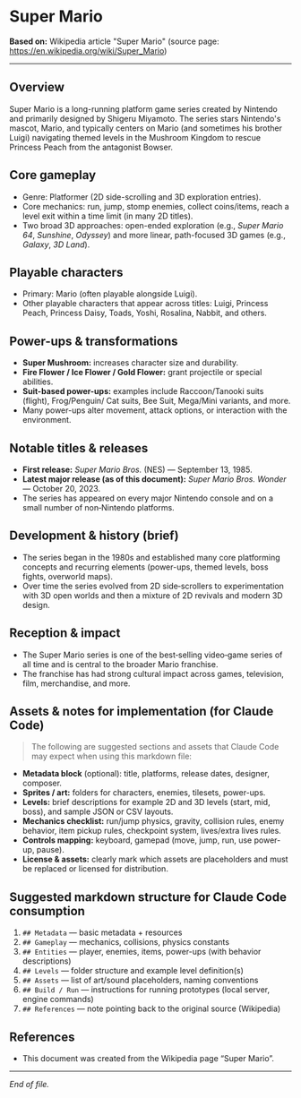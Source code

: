 # Super Mario

**Based on:** Wikipedia article "Super Mario" (source page: https://en.wikipedia.org/wiki/Super_Mario)

---

## Overview

Super Mario is a long-running platform game series created by Nintendo and primarily designed by Shigeru Miyamoto. The series stars Nintendo's mascot, Mario, and typically centers on Mario (and sometimes his brother Luigi) navigating themed levels in the Mushroom Kingdom to rescue Princess Peach from the antagonist Bowser.

## Core gameplay

- Genre: Platformer (2D side-scrolling and 3D exploration entries).
- Core mechanics: run, jump, stomp enemies, collect coins/items, reach a level exit within a time limit (in many 2D titles).
- Two broad 3D approaches: open-ended exploration (e.g., *Super Mario 64*, *Sunshine*, *Odyssey*) and more linear, path-focused 3D games (e.g., *Galaxy*, *3D Land*).

## Playable characters

- Primary: Mario (often playable alongside Luigi).
- Other playable characters that appear across titles: Luigi, Princess Peach, Princess Daisy, Toads, Yoshi, Rosalina, Nabbit, and others.

## Power-ups & transformations

- **Super Mushroom:** increases character size and durability.
- **Fire Flower / Ice Flower / Gold Flower:** grant projectile or special abilities.
- **Suit-based power-ups:** examples include Raccoon/Tanooki suits (flight), Frog/Penguin/ Cat suits, Bee Suit, Mega/Mini variants, and more.
- Many power-ups alter movement, attack options, or interaction with the environment.

## Notable titles & releases

- **First release:** *Super Mario Bros.* (NES) — September 13, 1985.
- **Latest major release (as of this document):** *Super Mario Bros. Wonder* — October 20, 2023.
- The series has appeared on every major Nintendo console and on a small number of non‑Nintendo platforms.

## Development & history (brief)

- The series began in the 1980s and established many core platforming concepts and recurring elements (power-ups, themed levels, boss fights, overworld maps).
- Over time the series evolved from 2D side‑scrollers to experimentation with 3D open worlds and then a mixture of 2D revivals and modern 3D design.

## Reception & impact

- The Super Mario series is one of the best‑selling video‑game series of all time and is central to the broader Mario franchise.
- The franchise has had strong cultural impact across games, television, film, merchandise, and more.

## Assets & notes for implementation (for Claude Code)

> The following are suggested sections and assets that Claude Code may expect when using this markdown file:

- **Metadata block** (optional): title, platforms, release dates, designer, composer.
- **Sprites / art:** folders for characters, enemies, tilesets, power-ups.
- **Levels:** brief descriptions for example 2D and 3D levels (start, mid, boss), and sample JSON or CSV layouts.
- **Mechanics checklist:** run/jump physics, gravity, collision rules, enemy behavior, item pickup rules, checkpoint system, lives/extra lives rules.
- **Controls mapping:** keyboard, gamepad (move, jump, run, use power-up, pause).
- **License & assets:** clearly mark which assets are placeholders and must be replaced or licensed for distribution.

## Suggested markdown structure for Claude Code consumption

1. `## Metadata` — basic metadata + resources
2. `## Gameplay` — mechanics, collisions, physics constants
3. `## Entities` — player, enemies, items, power-ups (with behavior descriptions)
4. `## Levels` — folder structure and example level definition(s)
5. `## Assets` — list of art/sound placeholders, naming conventions
6. `## Build / Run` — instructions for running prototypes (local server, engine commands)
7. `## References` — note pointing back to the original source (Wikipedia)

## References

- This document was created from the Wikipedia page “Super Mario”.

---

*End of file.*

